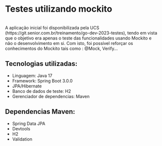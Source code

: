 <h1>Testes utilizando mockito</h1>

<br> 
A aplicação inicial foi disponibilizada pela UCS (https://git.senior.com.br/treinamento/go-dev-2023-testes), tendo em vista que o objetivo era apenas o teste das funcionalidades usando Mockito e não o desenvolvimento em si. Com isto, foi possível reforçar os conhecimentos do Mockito tais como : @Mock, Verify... 

<br>

## Tecnologias utilizadas:
- Linguagem: Java 17
- Framework: Spring Boot 3.0.0
- JPA/Hibernate 
- Banco de dados de teste: H2
- Gerenciador de dependencias: Maven


## Dependencias Maven:
- Spring Data JPA
- Devtools 
- H2
- Validation


